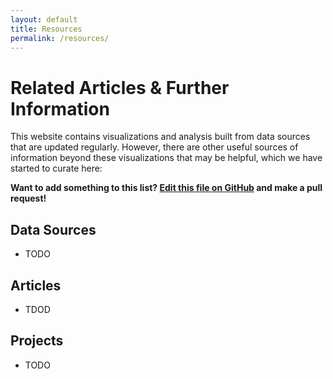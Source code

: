 ```yaml
---
layout: default
title: Resources
permalink: /resources/
---
```


# Related Articles & Further Information

This website contains visualizations and analysis built from data sources that are updated regularly. However, there are other useful sources of information beyond these visualizations that may be helpful, which we have started to curate here:

**Want to add something to this list? [Edit this file on GitHub](https://github.com/amjadraza/pk-covid19/blob/master/_pages/resources.md) and make a pull request!**


## Data Sources

- TODO

## Articles

- TDOD

## Projects

- TODO
